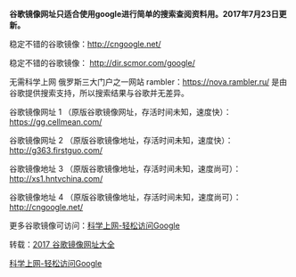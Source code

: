 **谷歌镜像网址只适合使用google进行简单的搜索查阅资料用。2017年7月23日更新。** 

稳定不错的谷歌镜像：http://cngoogle.net/

稳定不错的谷歌镜像： http://dir.scmor.com/google/ 

无需科学上网 俄罗斯三大门户之一网站 rambler：https://nova.rambler.ru/  是由谷歌提供搜索支持，所以搜索结果与谷歌并无差异。

谷歌镜像网址 1 （原版谷歌镜像网址，存活时间未知，速度快）：https://gg.cellmean.com/

谷歌镜像网址 2 （原版谷歌镜像地址，存活时间未知，速度快）：http://g363.firstguo.com/

谷歌镜像地址 3 （原版谷歌镜像地址，存活时间未知，速度尚可）：http://xs1.hntvchina.com/

谷歌镜像地址 4 （原版谷歌镜像地址，存活时间未知，速度尚可）：http://cngoogle.net/

更多谷歌镜像可访问：[科学上网-轻松访问Google](http://coderschool.cn/1853.html)

转载：[2017 谷歌镜像网址大全](https://lai.yuweining.cn/archives/578/)

[科学上网-轻松访问Google](http://coderschool.cn/1853.html)